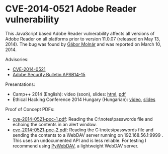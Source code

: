 CVE-2014-0521 Adobe Reader vulnerability
========================================

This JavaScript based Adobe Reader vulnerability affects all versions of Adobe Reader on all platforms prior to version 11.0.07 (released on May 13, 2014). The bug was found by [Gábor Molnár](https://twitter.com/molnar_g) and was reported on March 10, 2014.

Advisories:
 - [CVE-2014-0521](http://www.cve.mitre.org/cgi-bin/cvename.cgi?name=CVE-2014-0521)
 - [Adobe Security Bulletin APSB14-15](http://helpx.adobe.com/security/products/reader/apsb14-15.html)

Presentations:
 - Camp++ 2014 (English): video (soon), slides: [html](http://molnarg.github.io/cve-2014-0521/), [pdf](http://molnarg.github.io/cve-2014-0521/cve-2014-0521.pdf)
 - Ethical Hacking Conference 2014 Hungary (Hungarian): [video](https://www.youtube.com/watch?v=znLBb1e3b3E), [slides](http://molnarg.github.io/cve-2014-0521/js-buvesztrukkok-ethack2014.pdf)

Proof of Concept PDFs:
 - [cve-2014-0521-poc-1.pdf](http://molnarg.github.io/cve-2014-0521/cve-2014-0521-poc-1.pdf): Reading the C:\notes\passwords file and echoing the contents in an alert window.
 - [cve-2014-0521-poc-2.pdf](http://molnarg.github.io/cve-2014-0521/cve-2014-0521-poc-2.pdf): Reading the C:\notes\passwords file and sending the contents to a WebDAV server running on 192.168.56.1:9999 . This uses an undocumented API and is less reliable. For testing I recommend using [PyWebDAV](https://code.google.com/p/pywebdav/), a lightweight WebDAV server.

